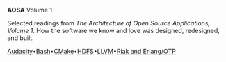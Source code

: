 **AOSA** Volume 1

Selected readings from _The Architecture of Open Source Applications, Volume 1_. How the software we know and love was designed, redesigned, and built.

[Audacity](https://aosabook.org/en/v1/audacity.html)•[Bash](https://aosabook.org/en/v1/bash.html)•[CMake](https://aosabook.org/en/v1/cmake.html)•[HDFS](https://aosabook.org/en/v1/hdfs.html)•[LLVM](https://aosabook.org/en/v1/llvm.html)•[Riak and Erlang/OTP](https://aosabook.org/en/v1/riak.html)